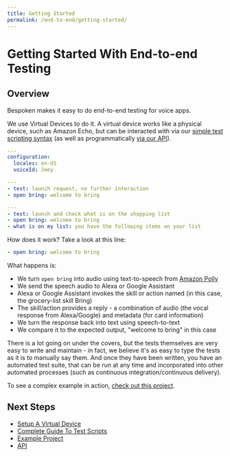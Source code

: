 ```yaml
---
title: Getting Started
permalink: /end-to-end/getting-started/
---
```


# Getting Started With End-to-end Testing
## Overview
Bespoken makes it easy to do end-to-end testing for voice apps.

We use Virtual Devices to do it. A virtual device works like a physical device, such as Amazon Echo, but can be interacted with via our [simple test scripting syntax](/end-to-end/guide/) (as well as programmatically [via our API](../api/)).

```yml
--- 
configuration:
  locales: en-US
  voiceId: Joey

---
- test: launch request, no further interaction
- open bring: welcome to bring

---
- test: launch and check what is on the shopping list
- open bring: welcome to bring
- what is on my list: you have the following items on your list
```

How does it work? Take a look at this line:
```yml
- open bring: welcome to bring
```

What happens is:
* We turn `open bring` into audio using text-to-speech from [Amazon Polly](https://aws.amazon.com/polly/)
* We send the speech audio to Alexa or Google Assistant
* Alexa or Google Assistant invokes the skill or action named (in this case, the grocery-list skill Bring)
* The skill/action provides a reply - a combination of audio (the vocal response from Alexa/Google) and metadata (for card information)
* We turn the response back into text using speech-to-text
* We compare it to the expected output, "welcome to bring" in this case

There is a lot going on under the covers, but the tests themselves are very easy to write and maintain - in fact, we believe it's as easy to type the tests as it is to manually say them. And once they have been written, you have an automated test suite, that can be run at any time and incorporated into other automated processes (such as continuous integration/continuous delivery).

To see a complex example in action, [check out this project](https://github.com/bespoken-samples/virtual-device-example/).

## Next Steps
 * [Setup A Virtual Device](/end-to-end/setup/)
 * [Complete Guide To Test Scripts](/end-to-end/guide/)
 * [Example Project](https://github.com/bespoken-samples/virtual-device-example)
 * [API](/end-to-end/api/)
